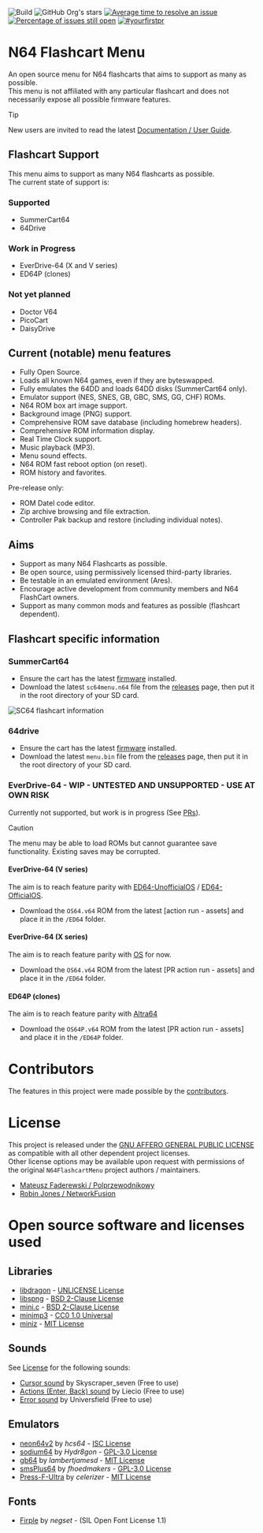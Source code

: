 ![Build](https://github.com/polprzewodnikowy/N64FlashcartMenu/actions/workflows/build.yml/badge.svg)
![GitHub Org's stars](https://img.shields.io/github/stars/Polprzewodnikowy/N64FlashcartMenu)
[![Average time to resolve an issue](http://isitmaintained.com/badge/resolution/Polprzewodnikowy/N64FlashcartMenu.svg)](http://isitmaintained.com/project/Polprzewodnikowy/N64FlashcartMenu "Average time to resolve an issue")
[![Percentage of issues still open](http://isitmaintained.com/badge/open/Polprzewodnikowy/N64FlashcartMenu.svg)](http://isitmaintained.com/project/Polprzewodnikowy/N64FlashcartMenu "Percentage of issues still open")
[![#yourfirstpr](https://img.shields.io/badge/first--timers--only-friendly-blue.svg)](https://github.com/Polprzewodnikowy/N64FlashcartMenu/blob/main/CONTRIBUTING.md)

# N64 Flashcart Menu
An open source menu for N64 flashcarts that aims to support as many as possible.  
This menu is not affiliated with any particular flashcart and does not necessarily expose all possible firmware features.

> [!TIP]
> New users are invited to read the latest [Documentation / User Guide](./docs/00_index.md).

## Flashcart Support
This menu aims to support as many N64 flashcarts as possible.  
The current state of support is:

### Supported
* SummerCart64
* 64Drive

### Work in Progress
* EverDrive-64 (X and V series)
* ED64P (clones)

### Not yet planned
* Doctor V64
* PicoCart
* DaisyDrive


## Current (notable) menu features
* Fully Open Source.
* Loads all known N64 games, even if they are byteswapped.
* Fully emulates the 64DD and loads 64DD disks (SummerCart64 only).
* Emulator support (NES, SNES, GB, GBC, SMS, GG, CHF) ROMs.
* N64 ROM box art image support.
* Background image (PNG) support.
* Comprehensive ROM save database (including homebrew headers).
* Comprehensive ROM information display.
* Real Time Clock support.
* Music playback (MP3).
* Menu sound effects.
* N64 ROM fast reboot option (on reset).
* ROM history and favorites.  

Pre-release only:
* ROM Datel code editor.
* Zip archive browsing and file extraction.
* Controller Pak backup and restore (including individual notes).


## Aims
* Support as many N64 Flashcarts as possible.
* Be open source, using permissively licensed third-party libraries.
* Be testable in an emulated environment (Ares).
* Encourage active development from community members and N64 FlashCart owners.
* Support as many common mods and features as possible (flashcart dependent).


## Flashcart specific information

### SummerCart64
* Ensure the cart has the latest [firmware](https://github.com/Polprzewodnikowy/SummerCart64/releases/latest) installed.
* Download the latest `sc64menu.n64` file from the [releases](https://github.com/Polprzewodnikowy/N64FlashcartMenu/releases/) page, then put it in the root directory of your SD card.

![SC64 flashcart information](./docs/images/sc64-flashcart-information.png "example SC64 flashcart information")


### 64drive
* Ensure the cart has the latest [firmware](https://64drive.retroactive.be/support.php) installed.
* Download the latest `menu.bin` file from the [releases](https://github.com/Polprzewodnikowy/N64FlashcartMenu/releases/) page, then put it in the root directory of your SD card.


### EverDrive-64 - WIP - UNTESTED AND UNSUPPORTED - USE AT OWN RISK
Currently not supported, but work is in progress (See [PRs](https://github.com/Polprzewodnikowy/N64FlashcartMenu/pulls)).
> [!CAUTION]
> The menu may be able to load ROMs but cannot guarantee save functionality. Existing saves may be corrupted.

#### EverDrive-64 (V series)
The aim is to reach feature parity with [ED64-UnofficialOS](https://github.com/n64-tools/ED64-UnofficialOS-binaries) / [ED64-OfficialOS](https://krikzz.com/pub/support/everdrive-64/v2x-v3x/os-bin/).

* Download the `OS64.v64` ROM from the latest [action run - assets] and place it in the `/ED64` folder.

#### EverDrive-64 (X series)
The aim is to reach feature parity with [OS](https://krikzz.com/pub/support/everdrive-64/x-series/OS/) for now.

* Download the `OS64.v64` ROM from the latest [PR action run - assets] and place it in the `/ED64` folder.

#### ED64P (clones)
The aim is to reach feature parity with [Altra64](https://github.com/networkfusion/altra64)

* Download the `OS64P.v64` ROM from the latest [PR action run - assets] and place it in the `/ED64P` folder.

# Contributors
The features in this project were made possible by the [contributors](https://github.com/Polprzewodnikowy/N64FlashcartMenu/graphs/contributors).

# License
This project is released under the [GNU AFFERO GENERAL PUBLIC LICENSE](LICENSE.md) as compatible with all other dependent project licenses.  
Other license options may be available upon request with permissions of the original `N64FlashcartMenu` project authors / maintainers.  
* [Mateusz Faderewski / Polprzewodnikowy](https://github.com/Polprzewodnikowy)
* [Robin Jones / NetworkFusion](https://github.com/networkfusion)

# Open source software and licenses used
## Libraries
* [libdragon](https://github.com/DragonMinded/libdragon/tree/preview) - [UNLICENSE License](https://github.com/DragonMinded/libdragon/blob/preview/LICENSE.md)
* [libspng](https://github.com/randy408/libspng) - [BSD 2-Clause License](https://github.com/randy408/libspng/blob/master/LICENSE)
* [mini.c](https://github.com/univrsal/mini.c) - [BSD 2-Clause License](https://github.com/univrsal/mini.c?tab=BSD-2-Clause-1-ov-file#readme)
* [minimp3](https://github.com/lieff/minimp3) - [CC0 1.0 Universal](https://github.com/lieff/minimp3/blob/master/LICENSE)
* [miniz](https://github.com/richgel999/miniz) - [MIT License](https://github.com/richgel999/miniz/blob/master/LICENSE)

## Sounds
See [License](https://pixabay.com/en/service/license-summary/) for the following sounds:
* [Cursor sound](https://pixabay.com/en/sound-effects/click-buttons-ui-menu-sounds-effects-button-7-203601/) by Skyscraper_seven (Free to use)
* [Actions (Enter, Back) sound](https://pixabay.com/en/sound-effects/menu-button-user-interface-pack-190041/) by Liecio (Free to use)
* [Error sound](https://pixabay.com/en/sound-effects/error-call-to-attention-129258/) by Universfield (Free to use)

## Emulators
* [neon64v2](https://github.com/hcs64/neon64v2) by *hcs64* - [ISC License](https://github.com/hcs64/neon64v2/blob/master/LICENSE.txt)
* [sodium64](https://github.com/Hydr8gon/sodium64) by *Hydr8gon* - [GPL-3.0 License](https://github.com/Hydr8gon/sodium64/blob/master/LICENSE)
* [gb64](https://github.com/lambertjamesd/gb64) by *lambertjamesd* - [MIT License](https://github.com/lambertjamesd/gb64/blob/master/LICENSE)
* [smsPlus64](https://github.com/fhoedemakers/smsplus64) by *fhoedmakers* - [GPL-3.0 License](https://github.com/fhoedemakers/smsplus64/blob/main/LICENSE)
* [Press-F-Ultra](https://github.com/celerizer/Press-F-Ultra) by *celerizer* - [MIT License](https://github.com/celerizer/Press-F-Ultra/blob/master/LICENSE)

## Fonts
* [Firple](https://github.com/negset/Firple) by *negset* - (SIL Open Font License 1.1)